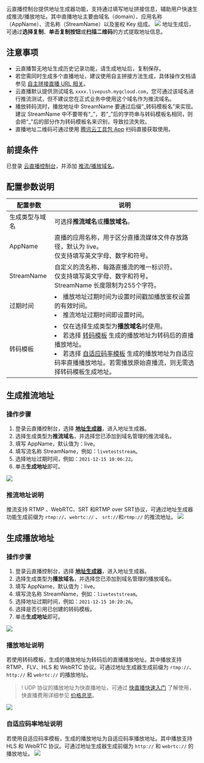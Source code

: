 云直播控制台提供地址生成器功能，支持通过填写地址拼接信息，辅助用户快速生成推流/播放地址。其中直播地址主要由域名（domain）、应用名称（AppName）、流名称（StreamName）以及鉴权 Key 组成。
![](https://main.qcloudimg.com/raw/891a0d8db4d94cd92498d0d0d3944ade.png)
地址生成后，可通过**选择复制**、**单击复制按钮**或**扫描二维码**的方式提取地址信息。


## 注意事项
- 云直播暂无地址生成历史记录功能，请生成地址后，复制保存。
- 若您需同时生成多个直播地址，建议使用自主拼接方法生成，具体操作文档请参见 [自主拼接直播 URL 相关](https://cloud.tencent.com/document/product/267/32720)。
- 云直播默认提供测试域名 `xxxx.livepush.myqcloud.com`，您可通过该域名进行推流测试，但不建议您在正式业务中使用这个域名作为推流域名。
- 播放转码流时，播放地址中 StreamName 要通过后缀“\_转码模板名”来实现。建议 StreamName 中不要带有“\_”，若“\_”后的字符串与转码模板名相同，则会把“\_"后的部分作为转码模板名来识别，导致拉流失败。
- 直播地址二维码可通过使用 [腾讯云工具包 App](https://cloud.tencent.com/document/product/454/6555#rtmpdemo) 扫码直接获取使用。


##  前提条件
已登录 [云直播控制台](https://console.cloud.tencent.com/live/livestat)，并添加 [推流/播放域名](https://cloud.tencent.com/document/product/267/20381)。

## 配置参数说明

<table>
<thead><tr><th>配置参数</th><th>说明</th></tr></thead>
<tbody><tr>
<td>生成类型与域名</td>
<td>可选择<strong>推流域名</strong>或<strong>播放域名</strong>。</td>
</tr><tr><td>AppName</td>
<td>直播的应用名称，用于区分直播流媒体文件存放路径，默认为 live。<br>仅支持填写英文字母、数字和符号。</td>
</tr><tr><td>StreamName</td>
<td>自定义的流名称，每路直播流的唯一标识符。<br>仅支持填写英文字母、数字和符号。<br>StreamName 长度限制为255个字符。</td>
</tr><tr><td>过期时间</td>
<td><li>播放地址过期时间为设置时间戳加播放鉴权设置的有效时间。<li>推流地址过期时间即设置时间。</td>
</tr><tr><td>转码模板</td>
<td><li>仅在选择生成类型为<strong>播放域名</strong>时使用。<li>若选择 <a href="https://cloud.tencent.com/document/product/267/20385">转码模板</a> 生成的播放地址为转码后的直播播放地址。<li>若选择 <a href="https://cloud.tencent.com/document/product/267/78369">自适应码率模板</a> 生成的播放地址为自适应码率直播播放地址。若需播放原始直播流，则无需选择转码模板生成地址。</td>
</tr>
</tbody></table>

[](id:push)

## 生成推流地址
### 操作步骤
1. 登录云直播控制台，选择 [**地址生成器**](https://console.cloud.tencent.com/live/addrgenerator/addrgenerator)，进入地址生成器。
2. 选择生成类型为**推流域名**，并选择您已添加到域名管理的推流域名。
3. 填写 AppName，默认值为：live。
4. 填写流名称 StreamName，例如：`liveteststream`。
5. 选择地址过期时间，例如：`2021-12-15 10:06:22`。
6. 单击**生成地址**即可。

![](https://qcloudimg.tencent-cloud.cn/raw/fc64b7f46c7735fc508f89022a04679b.png)

[](id:pushurl)
### 推流地址说明
推流支持 RTMP 、WebRTC、SRT 和RTMP over SRT协议，可通过地址生成器功能生成前缀为 `rtmp://`、`webrtc://` 、 `srt://`和`rtmp://` 的推流地址。
![](https://qcloudimg.tencent-cloud.cn/raw/46a0ca8c7f93e9f05f2437c72b1c0095.png)


[](id:play)
## 生成播放地址
### 操作步骤
1. 登录云直播控制台，选择 [**地址生成器**](https://console.cloud.tencent.com/live/addrgenerator/addrgenerator)，进入地址生成器。
2. 选择生成类型为**播放域名**，并选择您已添加到域名管理的播放域名。
3. 填写 AppName，默认值为：live。
4. 填写流名称 StreamName，例如：`liveteststream`。
5. 选择地址过期时间，例如：`2021-12-15 10:20:26`。
6. 选择是否引用已创建的转码模板。
6. 单击**生成地址**即可。

![](https://qcloudimg.tencent-cloud.cn/raw/6eee9689a2e230ca988668cac23c517b.png)

[](id:playurl)
### 播放地址说明
若使用转码模板，生成的播放地址为转码后的直播播放地址。其中播放支持 RTMP、FLV、HLS 和 WebRTC 协议。可通过地址生成器生成前缀为 `rtmp://`、`http://` 和 `webrtc://` 的播放地址。
>! UDP 协议的播放地址为快直播地址，可通过 [快直播快速入门](https://cloud.tencent.com/document/product/267/41870) 了解使用，快直播费用详细参见 [价格总览](https://cloud.tencent.com/document/product/267/52662)。

![](https://qcloudimg.tencent-cloud.cn/raw/afc4c3d224b0d4dbabe36097c090dd82.png)

### 自适应码率地址说明
若使用自适应码率模板，生成的播放地址为自适应码率播放地址。其中播放支持 HLS 和 WebRTC 协议。可通过地址生成器生成前缀为 `http://` 和 `webrtc://` 的播放地址。
![](https://qcloudimg.tencent-cloud.cn/raw/608cfd88c67b025ebfd6c6c5e0172c96.png)
